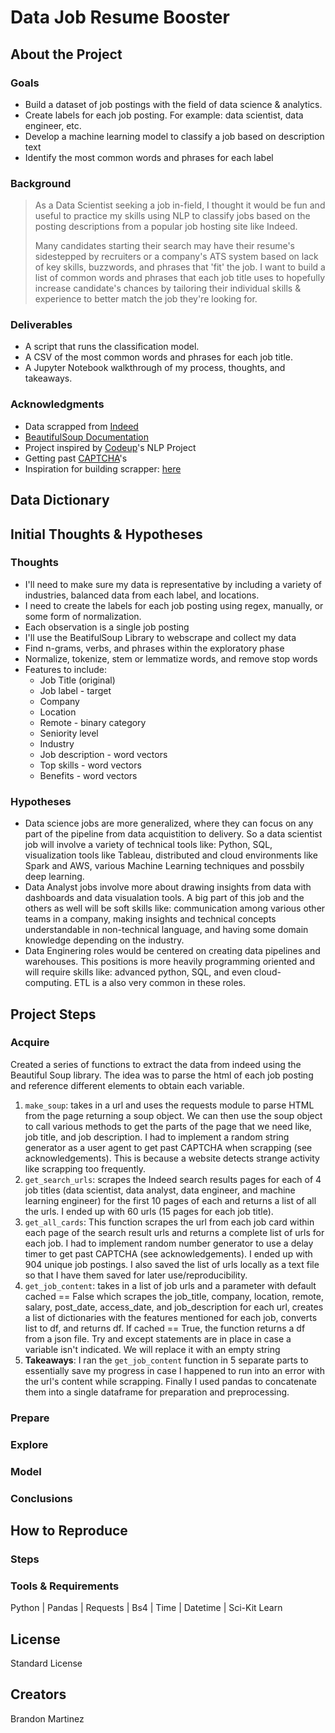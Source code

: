 # Data Job Resume Booster
## About the Project
### Goals
- Build a dataset of job postings with the field of data science & analytics.
- Create labels for each job posting. For example: data scientist, data engineer, etc.
- Develop a machine learning model to classify a job based on description text
- Identify the most common words and phrases for each label

### Background

>As a Data Scientist seeking a job in-field, I thought it would be fun and useful to practice my skills using NLP to classify jobs based on the posting descriptions from a popular job hosting site like Indeed. 
>
>Many candidates starting their search may have their resume's sidestepped by recruiters or a company's ATS system based on lack of key skills, buzzwords, and phrases that 'fit' the job. I want to build a list of common words and phrases that each job title uses to hopefully increase candidate's chances by tailoring their individual skills & experience to better match the job they're looking for.

### Deliverables
- A script that runs the classification model.
- A CSV of the most common words and phrases for each job title.
- A Jupyter Notebook walkthrough of my process, thoughts, and takeaways.

### Acknowledgments
- Data scrapped from [Indeed](https://www.indeed.com)
- [BeautifulSoup Documentation](https://www.crummy.com/software/BeautifulSoup/bs4/doc/#kinds-of-objects)
- Project inspired by [Codeup](https://codeup.com/)'s NLP Project
- Getting past [CAPTCHA](https://proxyway.com/guides/how-to-bypass-captcha)'s
- Inspiration for building scrapper: [here](https://github.com/israel-dryer/Indeed-Job-Scraper)

## Data Dictionary
## Initial Thoughts & Hypotheses
### Thoughts
- I'll need to make sure my data is representative by including a variety of industries, balanced data from each label, and locations.
- I need to create the labels for each job posting using regex, manually, or some form of normalization.
- Each observation is a single job posting
- I'll use the BeatifulSoup Library to webscrape and collect my data
- Find n-grams, verbs, and phrases within the exploratory phase
- Normalize, tokenize, stem or lemmatize words, and remove stop words
- Features to include:
  - Job Title (original) 
  - Job label - target
  - Company
  - Location
  - Remote - binary category
  - Seniority level 
  - Industry
  - Job description - word vectors
  - Top skills - word vectors
  - Benefits - word vectors

### Hypotheses
- Data science jobs are more generalized, where they can focus on any part of the pipeline from data acquistition to delivery. So a data scientist job will involve a variety of technical tools like: Python, SQL, visualization tools like Tableau, distributed and cloud environments like Spark and AWS, various Machine Learning techniques and possbily deep learning.
- Data Analyst jobs involve more about drawing insights from data with dashboards and data visualation tools. A big part of this job and the others as well will be soft skills like: communication among various other teams in a company, making insights and technical concepts understandable in non-technical language, and having some domain knowledge depending on the industry.
- Data Enginering roles would be centered on creating data pipelines and warehouses. This positions is more heavily programming oriented and will require skills like: advanced python, SQL, and even cloud-computing. ETL is a also very common in these roles. 

## Project Steps
### Acquire
Created a series of functions to extract the data from indeed using the Beautiful Soup library. The idea was to parse the html of each job posting and reference different elements to obtain each variable.
1. `make_soup`: takes in a url and uses the requests module to parse HTML from the page returning a soup object. We can then use the soup object to call various methods to get the parts of the page that we need like, job title, and job description. I had to implement a random string generator as a user agent to get past CAPTCHA when scrapping (see acknowledgements). This is because a website detects strange activity like scrapping too frequently.
2. `get_search_urls`:  scrapes the Indeed search results pages for each of 4 job titles (data scientist, data analyst, data engineer, and machine learning engineer) for the first 10 pages of each and returns a list of all the urls. I ended up with 60 urls (15 pages for each job title).
3. `get_all_cards`: This function scrapes the url from each job card within each page of the search result urls and returns a complete list of urls for each job. I had to implement random number generator to use a delay timer to get past CAPTCHA (see acknowledgements). I ended up with 904 unique job postings. I also saved the list of urls locally as a text file so that I have them saved for later use/reproducibility.
4. `get_job_content`: takes in a list of job urls and a parameter with default cached == False which scrapes the job_title, company, location, remote, salary, post_date, access_date, and job_description for each url, creates a list of dictionaries with the features mentioned for each job, converts list to df, and returns df. If cached == True, the function returns a df from a json file. Try and except statements are in place in case a variable isn't indicated. We will replace it with an empty string
5. **Takeaways**: I ran the `get_job_content` function in 5 separate parts to essentially save my progress in case I happened to run into an error with the url's content while scrapping. Finally I used pandas to concatenate them into a single dataframe for preparation and preprocessing.

### Prepare


### Explore
### Model
### Conclusions
## How to Reproduce
### Steps
### Tools & Requirements
Python | Pandas | Requests | Bs4 | Time | Datetime | Sci-Kit Learn
## License
Standard License 
## Creators
Brandon Martinez
